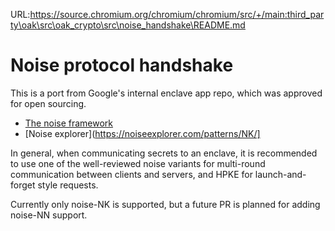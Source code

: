 URL:https://source.chromium.org/chromium/chromium/src/+/main:third_party\oak\src\oak_crypto\src\noise_handshake\README.md
# Noise protocol handshake

This is a port from Google's internal enclave app repo, which was approved for
open sourcing.

- [The noise framework](http://www.noiseprotocol.org/noise.html)
- [Noise explorer](https://noiseexplorer.com/patterns/NK/]

In general, when communicating secrets to an enclave, it is recommended to use
one of the well-reviewed noise variants for multi-round communication between
clients and servers, and HPKE for launch-and-forget style requests.

Currently only noise-NK is supported, but a future PR is planned for adding
noise-NN support.
